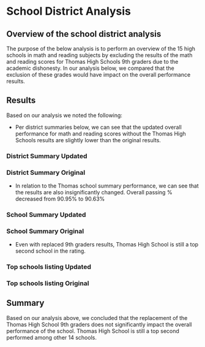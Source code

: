 # School District Analysis

## Overview of the school district analysis 
The purpose of the below analysis is to perform an overview of the 15 high schools in math and reading subjects by excluding the results of the math and reading scores for Thomas High Schools 9th graders due to the academic dishonesty. In our analysis below, we compared that the exclusion of  these grades would have impact on the overall performance results.

## Results
Based on our analysis we noted the following: 
* Per district summaries below, we can see that the updated overall performance for math and reading scores without the Thomas High Schools results are slightly lower than the original results. 

### District Summary Updated
 

### District Summary Original

*	In relation to the Thomas school summary performance, we can see that the results are also insignificantly changed. Overall passing % decreased from 90.95% to 90.63%

### School Summary Updated
 

### School Summary Original
 
*	Even with replaced 9th graders results, Thomas High School is still a top second school in the rating. 

### Top schools listing Updated
 
### Top schools listing Original
 
## Summary

Based on our analysis above, we concluded that the replacement of the Thomas High School 9th graders does not significantly impact the overall performance of the school. Thomas High School is still a top second performed among other 14 schools. 



